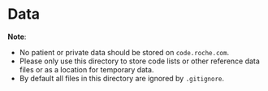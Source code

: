 # Data

**Note**: 
 * No patient or private data should be stored on `code.roche.com`.
 * Please only use this directory to store code lists or other reference data files or as a location for temporary data.
 * By default all files in this directory are ignored by `.gitignore`. 

